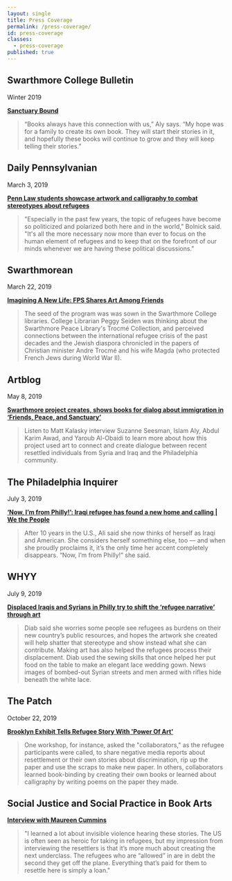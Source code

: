 ```yaml
---
layout: single
title: Press Coverage
permalink: /press-coverage/
id: press-coverage
classes:
  - press-coverage
published: true
---
```


## **Swarthmore College Bulletin**

Winter 2019

[**Sanctuary Bound**](https://bulletin.swarthmore.edu/winter-2019-issue-ii-volume-cxvi/sanctuary-bound)

> “Books always have this connection with us,” Aly says. “My hope was for a family to create its own book. They will start their stories in it, and hopefully these books will continue to grow and they will keep telling their stories.”



## **Daily Pennsylvanian**

March 3, 2019

[**Penn Law students showcase artwork and calligraphy to combat stereotypes about refugees**](https://www.thedp.com/article/2019/03/refugee-stereotype-penn-law-art-exhibit-upenn)

> "Especially in the past few years, the topic of refugees have become so politicized and polarized both here and in the world," Bolnick said. "It's all the more necessary now more than ever to focus on the human element of refugees and to keep that on the forefront of our minds whenever we are having these political discussions."



## **Swarthmorean**

March 22, 2019

[**Imagining A New Life: FPS Shares Art Among Friends**](fps.swarthmore.edu/assets/Swarthmorean-scanned...pdf)

> The seed of the program was was sown in the Swarthmore College libraries. College Librarian Peggy Seiden was thinking about the Swarthmore Peace Library's Trocmé Collection, and perceived connections between the international refugee crisis of the past decades and the Jewish diaspora chronicled in the papers of Christian minister Andre Trocmé and his wife Magda (who protected French Jews during World War II).



## **Artblog**

May 8, 2019

[**Swarthmore project creates, shows books for dialog about immigration in ‘Friends, Peace, and Sanctuary’**](https://www.theartblog.org/2019/05/swarthmore-project-creates-shows-books-for-dialog-about-immigration-in-friends-peace-and-sanctuary/)

> Listen to Matt Kalasky interview Suzanne Seesman, Islam Aly, Abdul Karim Awad, and Yaroub Al-Obaidi to learn more about how this project used art to connect and create dialogue between recent resettled individuals from Syria and Iraq and the Philadelphia community.



## **The Philadelphia Inquirer**

July 3, 2019

[**‘Now, I’m from Philly!’: Iraqi refugee has found a new home and calling \| We the People**](https://www.inquirer.com/news/philadelphia/iraq-refugee-art-philadelphia-friends-peace-sanctuary-project-20190703.html)

> After 10 years in the U.S., Ali said she now thinks of herself as Iraqi and American. She considers herself something else, too — and when she proudly proclaims it, it’s the only time her accent completely disappears. “Now, I’m from Philly!” she said.



## **WHYY**

July 9, 2019

[**Displaced Iraqis and Syrians in Philly try to shift the ‘refugee narrative’ through art**](https://whyy.org/articles/displaced-iraqis-and-syrians-in-philly-try-to-shift-the-refugee-narrative-through-art/)

> Diab said she worries some people see refugees as burdens on their new country’s public resources, and hopes the artwork she created will help shatter that stereotype and show instead what she can contribute. Making art has also helped the refugees process their displacement. Diab used the sewing skills that once helped her put food on the table to make an elegant lace wedding gown. News images of bombed-out Syrian streets and men armed with rifles hide beneath the white lace.



## **The Patch**

October 22, 2019

[**Brooklyn Exhibit Tells Refugee Story With 'Power Of Art'**](https://patch.com/new-york/sunset-park/photos-brooklyn-exhibit-tells-refugee-story-power-art?utm_term=article-slot-1&utm_source=newsletter-daily&utm_medium=email&utm_campaign=newsletter)

> One workshop, for instance, asked the "collaborators," as the refugee participants were called, to share negative media reports about resettlement or their own stories about discrimination, rip up the paper and use the scraps to make new paper. In others, collaborators learned book-binding by creating their own books or learned about calligraphy by writing poems on the paper they made.



## **Social Justice and Social Practice in Book Arts**

[**Interview with Maureen Cummins**](https://justicepracticebooks.omeka.net/exhibits/show/interviews/maureen_cummins)

> "I learned a lot about invisible violence hearing these stories. The US is often seen as heroic for taking in refugees, but my impression from interviewing the resettlers is that it’s more much about creating the next underclass. The refugees who are “allowed” in are in debt the second they get off the plane. Everything that’s paid for them to resettle here is simply a loan."
